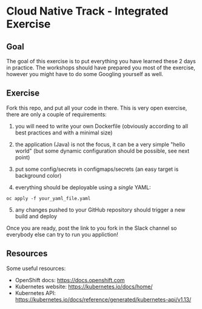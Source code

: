 # Cloud Native Track - Integrated Exercise

## Goal

The goal of this exercise is to put everything you have learned these 2 days in 
practice.  The workshops should have prepared you most of the exercise, however 
you might have to do some Googling yourself as well.

## Exercise

Fork this repo, and put all your code in there.  This is very open exercise, 
there are only a couple of requirements:

1. you will need to write your own Dockerfile (obviously according to all best 
practices and with a minimal size)

2. the application (Java) is not the focus, it can be a very simple 
"hello world" (but some dynamic configuration should be possible, see next 
point)

3. put some config/secrets in configmaps/secrets (an easy target is background 
color)

4. everything should be deployable using a *single* YAML:

```
oc apply -f your_yaml_file.yaml
```

5. any changes pushed to your GitHub repository should trigger a new build and 
deploy

Once you are ready, post the link to you fork in the Slack channel so everybody 
else can try to run you appliction!

## Resources

Some useful resources:

* OpenShift docs: https://docs.openshift.com
* Kubernetes website: https://kubernetes.io/docs/home/
* Kubernetes API: https://kubernetes.io/docs/reference/generated/kubernetes-api/v1.13/